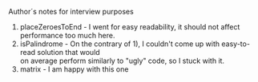 Author´s notes for interview purposes

1) placeZeroesToEnd - I went for easy readability, it should not affect performance too much here.
2) isPalindrome - On the contrary of 1), I couldn't come up with easy-to-read solution that would  
  on average perform similarly to "ugly" code, so I stuck with it.
3) matrix - I am happy with this one
